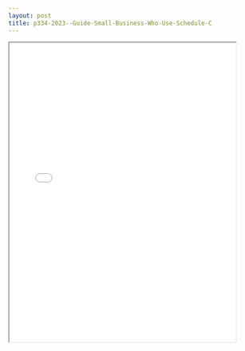 ```yaml
---
layout: post
title: p334-2023--Guide-Small-Business-Who-Use-Schedule-C
---
```


<div class="pdf-container">
<iframe src="/ea/assets/pdfs/p334-2023--Guide-Small-Business-Who-Use-Schedule-C.pdf" height="600" width="90%" allowFullScreen="true"></iframe>
</div>

